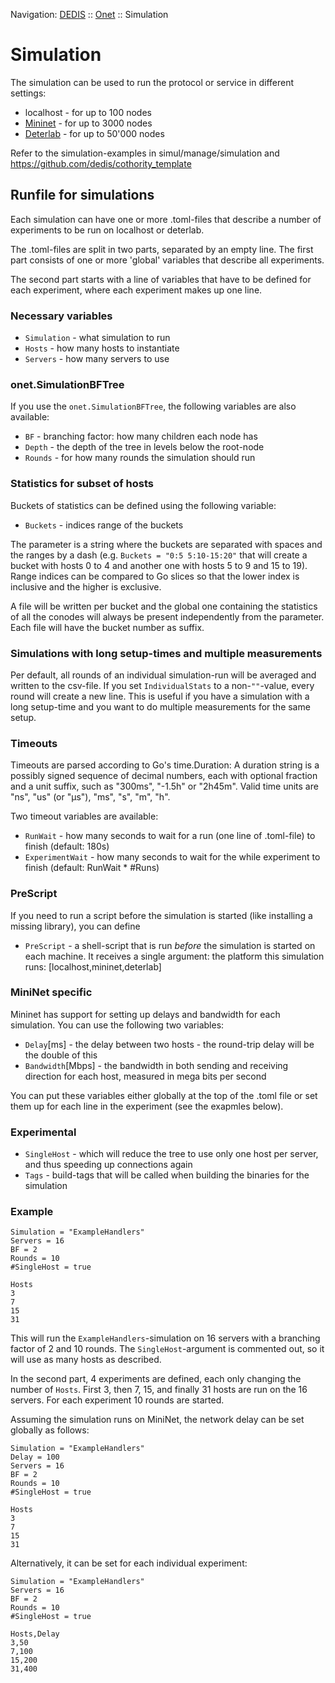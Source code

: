Navigation: [DEDIS](https://github.com/dedis/doc/tree/master/README.md) ::
[Onet](../README.md) ::
Simulation

# Simulation

The simulation can be used to run the protocol or service in
different settings:

- localhost - for up to 100 nodes
- [Mininet](platform/MININET.md) - for up to 3000 nodes
- [Deterlab](platform/DETERLAB.md) - for up to 50'000 nodes

Refer to the simulation-examples in simul/manage/simulation and
https://github.com/dedis/cothority_template

## Runfile for simulations

Each simulation can have one or more .toml-files that describe a number of experiments
to be run on localhost or deterlab.

The .toml-files are split in two parts, separated by an empty line. The first
part consists of one or more 'global' variables that describe all experiments.

The second part starts with a line of variables that have to be defined for each
experiment, where each experiment makes up one line.

### Necessary variables

- `Simulation` - what simulation to run
- `Hosts` - how many hosts to instantiate
- `Servers` - how many servers to use

### onet.SimulationBFTree

If you use the `onet.SimulationBFTree`, the following variables are also available:

- `BF` - branching factor: how many children each node has
- `Depth` - the depth of the tree in levels below the root-node
- `Rounds` - for how many rounds the simulation should run

### Statistics for subset of hosts

Buckets of statistics can be defined using the following variable:

- `Buckets` - indices range of the buckets

The parameter is a string where the buckets are separated with spaces and the ranges
by a dash (e.g. `Buckets = "0:5 5:10-15:20"` that will create a bucket with hosts 0
to 4 and another one with hosts 5 to 9 and 15 to 19). Range indices can be compared
to Go slices so that the lower index is inclusive and the higher is exclusive.

A file will be written per bucket and the global one containing the statistics of all
the conodes will always be present independently from the parameter. Each file will have
the bucket number as suffix.

### Simulations with long setup-times and multiple measurements

Per default, all rounds of an individual simulation-run will be averaged and
written to the csv-file. If you set `IndividualStats` to a non-`""`-value,
every round will create a new line. This is useful if you have a simulation
with a long setup-time and you want to do multiple measurements for the same
setup.

### Timeouts

Timeouts are parsed according to Go's time.Duration: A duration string
is a possibly signed sequence of decimal numbers, each with optional
fraction and a unit suffix, such as "300ms", "-1.5h" or "2h45m". Valid
time units are "ns", "us" (or "µs"), "ms", "s", "m", "h".

Two timeout variables are available:

- `RunWait` - how many seconds to wait for a run (one line of .toml-file) to finish
    (default: 180s)
- `ExperimentWait` - how many seconds to wait for the while experiment to finish
    (default: RunWait * #Runs)

### PreScript

If you need to run a script before the simulation is started (like installing
a missing library), you can define

- `PreScript` - a shell-script that is run _before_ the simulation is started
  on each machine.
  It receives a single argument: the platform this simulation runs:
  [localhost,mininet,deterlab]

### MiniNet specific

Mininet has support for setting up delays and bandwidth for each simulation.
You can use the following two variables:
- `Delay`[ms] - the delay between two hosts - the round-trip delay will be
the double of this
- `Bandwidth`[Mbps] - the bandwidth in both sending and receiving direction
for each host, measured in mega bits per second

You can put these variables either globally at the top of the .toml file or
set them up for each line in the experiment (see the exapmles below).

### Experimental

- `SingleHost` - which will reduce the tree to use only one host per server, and
thus speeding up connections again
- `Tags` - build-tags that will be called when building the binaries for the
simulation

### Example

    Simulation = "ExampleHandlers"
    Servers = 16
    BF = 2
    Rounds = 10
    #SingleHost = true

    Hosts
    3
    7
    15
    31
This will run the `ExampleHandlers`-simulation on 16 servers with a branching
factor of 2 and 10 rounds. The `SingleHost`-argument is commented out, so it
will use as many hosts as described.

In the second part, 4 experiments are defined, each only changing the number
of `Hosts`. First 3, then 7, 15, and finally 31 hosts are run on the 16
servers. For each experiment 10 rounds are started.

Assuming the simulation runs on MiniNet, the network delay can be set globally
as follows:

    Simulation = "ExampleHandlers"
	Delay = 100
    Servers = 16
    BF = 2
    Rounds = 10
    #SingleHost = true

    Hosts
    3
    7
    15
    31

Alternatively, it can be set for each individual experiment:

    Simulation = "ExampleHandlers"
    Servers = 16
    BF = 2
    Rounds = 10
    #SingleHost = true

    Hosts,Delay
    3,50
    7,100
    15,200
    31,400

